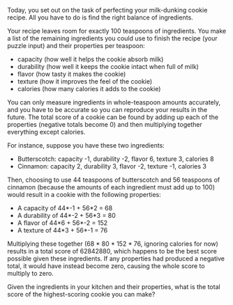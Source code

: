 Today, you set out on the task of perfecting your
milk-dunking cookie recipe. All you have to do is find the
right balance of ingredients.

Your recipe leaves room for exactly 100 teaspoons of
ingredients. You make a list of the remaining ingredients
you could use to finish the recipe (your puzzle input) and
their properties per teaspoon:

* capacity (how well it helps the cookie absorb milk)
* durability (how well it keeps the cookie intact when full
  of milk)
* flavor (how tasty it makes the cookie)
* texture (how it improves the feel of the cookie)
* calories (how many calories it adds to the cookie)

You can only measure ingredients in whole-teaspoon amounts
accurately, and you have to be accurate so you can reproduce
your results in the future. The total score of a cookie can
be found by adding up each of the properties (negative
totals become 0) and then multiplying together everything
except calories.

For instance, suppose you have these two ingredients:

* Butterscotch: capacity -1, durability -2, flavor 6,
  texture 3, calories 8
* Cinnamon: capacity 2, durability 3, flavor -2, texture -1,
  calories 3

Then, choosing to use 44 teaspoons of butterscotch and 56
teaspoons of cinnamon (because the amounts of each
ingredient must add up to 100) would result in a cookie with
the following properties:

* A capacity of 44\*-1 + 56\*2 = 68
* A durability of 44\*-2 + 56\*3 = 80
* A flavor of 44\*6 + 56\*-2 = 152
* A texture of 44\*3 + 56\*-1 = 76

Multiplying these together (68 \* 80 \* 152 \* 76, ignoring
calories for now) results in a total score of 62842880,
which happens to be the best score possible given these
ingredients. If any properties had produced a negative
total, it would have instead become zero, causing the whole
score to multiply to zero.

Given the ingredients in your kitchen and their properties,
what is the total score of the highest-scoring cookie you
can make?
